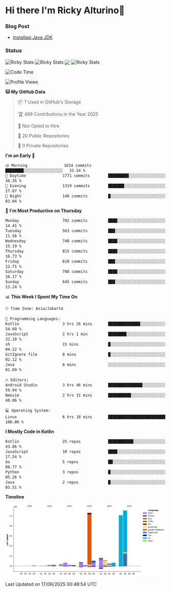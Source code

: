 # Hi there I'm Ricky Alturino👋

### Blog Post

<!-- BLOG-POST-LIST:START -->

- [Installasi Java JDK](https://onirutla.medium.com/installasi-java-jdk-ec701beeb5cb?source=rss-d9d81c918cc9------2)
<!-- BLOG-POST-LIST:END -->

### Status

<img align="center" alt="Ricky Stats" src="https://github-readme-stats.vercel.app/api?username=Alturino&theme=dark&show_icons=true&hide_border=false" />
<img align="center" alt="Ricky Stats" src="https://github-readme-stats.vercel.app/api/top-langs/?username=Alturino&theme=dark&show_icons=true&layout=compact"/>
<img align="center" width="640px" src="https://github-readme-stats.vercel.app/api/wakatime?username=Alturino&layout=compact&hide_border=true&theme=dark">
<img align="center" alt="Ricky Stats" src="https://leetcard.jacoblin.cool/alturino?border=0&radius=20&ext=activity"/>

<!--START_SECTION:waka-->
![Code Time](http://img.shields.io/badge/Code%20Time-1%2C254%20hrs%2025%20mins-blue)

![Profile Views](http://img.shields.io/badge/Profile%20Views-0-blue)

**🐱 My GitHub Data** 

> 📦 ? Used in GitHub's Storage 
 > 
> 🏆 489 Contributions in the Year 2025
 > 
> 🚫 Not Opted to Hire
 > 
> 📜 20 Public Repositories 
 > 
> 🔑 0 Private Repositories 
 > 
**I'm an Early 🐤** 

```text
🌞 Morning                1634 commits        ████████░░░░░░░░░░░░░░░░░   33.54 % 
🌆 Daytime                1771 commits        █████████░░░░░░░░░░░░░░░░   36.35 % 
🌃 Evening                1319 commits        ███████░░░░░░░░░░░░░░░░░░   27.07 % 
🌙 Night                  148 commits         █░░░░░░░░░░░░░░░░░░░░░░░░   03.04 % 
```
📅 **I'm Most Productive on Thursday** 

```text
Monday                   702 commits         ████░░░░░░░░░░░░░░░░░░░░░   14.41 % 
Tuesday                  563 commits         ███░░░░░░░░░░░░░░░░░░░░░░   11.56 % 
Wednesday                740 commits         ████░░░░░░░░░░░░░░░░░░░░░   15.19 % 
Thursday                 815 commits         ████░░░░░░░░░░░░░░░░░░░░░   16.73 % 
Friday                   619 commits         ███░░░░░░░░░░░░░░░░░░░░░░   12.71 % 
Saturday                 788 commits         ████░░░░░░░░░░░░░░░░░░░░░   16.17 % 
Sunday                   645 commits         ███░░░░░░░░░░░░░░░░░░░░░░   13.24 % 
```


📊 **This Week I Spent My Time On** 

```text
🕑︎ Time Zone: Asia/Jakarta

💬 Programming Languages: 
Kotlin                   3 hrs 26 mins       ██████████████░░░░░░░░░░░   54.60 % 
JavaScript               2 hrs 1 min         ████████░░░░░░░░░░░░░░░░░   32.10 % 
sh                       15 mins             █░░░░░░░░░░░░░░░░░░░░░░░░   04.22 % 
GitIgnore file           8 mins              █░░░░░░░░░░░░░░░░░░░░░░░░   02.12 % 
Java                     6 mins              ░░░░░░░░░░░░░░░░░░░░░░░░░   01.69 % 

🔥 Editors: 
Android Studio           3 hrs 46 mins       ███████████████░░░░░░░░░░   59.94 % 
Neovim                   2 hrs 31 mins       ██████████░░░░░░░░░░░░░░░   40.06 % 

💻 Operating System: 
Linux                    6 hrs 18 mins       █████████████████████████   100.00 % 
```

**I Mostly Code in Kotlin** 

```text
Kotlin                   25 repos            ███████████░░░░░░░░░░░░░░   43.86 % 
JavaScript               10 repos            ████░░░░░░░░░░░░░░░░░░░░░   17.54 % 
Go                       5 repos             ██░░░░░░░░░░░░░░░░░░░░░░░   08.77 % 
Python                   3 repos             █░░░░░░░░░░░░░░░░░░░░░░░░   05.26 % 
Java                     2 repos             █░░░░░░░░░░░░░░░░░░░░░░░░   03.51 % 
```



**Timeline**

![Lines of Code chart](https://raw.githubusercontent.com/Alturino/Alturino/main/assets/bar_graph.png)


 Last Updated on 17/06/2025 00:48:54 UTC
<!--END_SECTION:waka-->
